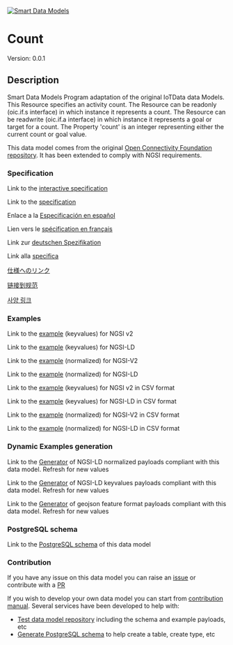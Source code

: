 [![Smart Data Models](https://smartdatamodels.org/wp-content/uploads/2022/01/SmartDataModels_logo.png "Logo")](https://smartdatamodels.org)
# Count
Version: 0.0.1

## Description 

Smart Data Models Program adaptation of the original IoTData data Models. This Resource specifies an activity count. The Resource can be readonly (oic.if.s interface) in which instance it represents a count. The Resource can be readwrite (oic.if.a interface) in which instance it represents a goal or target for a count. The Property 'count' is an integer representing either the current count or goal value.

This data model comes from the original [Open Connectivity Foundation repository](https://github.com/openconnectivityfoundation/IoTDataModels). It has been extended to comply with NGSI requirements.
### Specification

Link to the [interactive specification](https://swagger.lab.fiware.org/?url=https://smart-data-models.github.io/dataModel.OCF/Count/swagger.yaml)

Link to the [specification](https://github.com/smart-data-models/dataModel.OCF/blob/master/Count/doc/spec.md)

Enlace a la [Especificación en español](https://github.com/smart-data-models/dataModel.OCF/blob/master/Count/doc/spec_ES.md)

Lien vers le [spécification en français](https://github.com/smart-data-models/dataModel.OCF/blob/master/Count/doc/spec_FR.md)

Link zur [deutschen Spezifikation](https://github.com/smart-data-models/dataModel.OCF/blob/master/Count/doc/spec_DE.md)

Link alla [specifica](https://github.com/smart-data-models/dataModel.OCF/blob/master/Count/doc/spec_IT.md)

[仕様へのリンク](https://github.com/smart-data-models/dataModel.OCF/blob/master/Count/doc/spec_JA.md)

[链接到规范](https://github.com/smart-data-models/dataModel.OCF/blob/master/Count/doc/spec_ZH.md)

[사양 링크](https://github.com/smart-data-models/dataModel.OCF/blob/master/Count/doc/spec_KO.md)
### Examples

Link to the [example](https://smart-data-models.github.io/dataModel.OCF/Count/examples/example.json) (keyvalues) for NGSI v2

Link to the [example](https://smart-data-models.github.io/dataModel.OCF/Count/examples/example.jsonld) (keyvalues) for NGSI-LD

Link to the [example](https://smart-data-models.github.io/dataModel.OCF/Count/examples/example-normalized.json) (normalized) for NGSI-V2

Link to the [example](https://smart-data-models.github.io/dataModel.OCF/Count/examples/example-normalized.jsonld) (normalized) for NGSI-LD

Link to the [example](https://github.com/smart-data-models/dataModel.OCF/blob/master/Count/examples/example.json.csv) (keyvalues) for NGSI v2 in CSV format

Link to the [example](https://github.com/smart-data-models/dataModel.OCF/blob/master/Count/examples/example.jsonld.csv) (keyvalues) for NGSI-LD in CSV format

Link to the [example](https://github.com/smart-data-models/dataModel.OCF/blob/master/Count/examples/example-normalized.json.csv) (normalized) for NGSI-V2 in CSV format

Link to the [example](https://github.com/smart-data-models/dataModel.OCF/blob/master/Count/examples/example-normalized.jsonld.csv) (normalized) for NGSI-LD in CSV format
### Dynamic Examples generation

Link to the [Generator](https://smartdatamodels.org/extra/ngsi-ld_generator.php?schemaUrl=https://raw.githubusercontent.com/smart-data-models/dataModel.OCF/master/Count/schema.json&email=info@smartdatamodels.org) of NGSI-LD normalized payloads compliant with this data model. Refresh for new values

Link to the [Generator](https://smartdatamodels.org/extra/ngsi-ld_generator_keyvalues.php?schemaUrl=https://raw.githubusercontent.com/smart-data-models/dataModel.OCF/master/Count/schema.json&email=info@smartdatamodels.org) of NGSI-LD keyvalues payloads compliant with this data model. Refresh for new values

Link to the [Generator](https://smartdatamodels.org/extra/geojson_features_generator.php?schemaUrl=https://raw.githubusercontent.com/smart-data-models/dataModel.OCF/master/Count/schema.json&email=info@smartdatamodels.org) of geojson feature format payloads compliant with this data model. Refresh for new values
### PostgreSQL schema

Link to the [PostgreSQL schema](https://github.com/smart-data-models/dataModel.OCF/blob/master/Count/schema.sql) of this data model
### Contribution

 If you have any issue on this data model you can raise an [issue](https://github.com/smart-data-models/dataModel.OCF/issues)  or contribute with a [PR](https://github.com/smart-data-models/dataModel.OCF/pulls)

 If you wish to develop your own data model you can start from [contribution manual](https://bit.ly/contribution_manual). Several services have been developed to help with: 
 - [Test data model repository](https://smartdatamodels.org/index.php/data-models-contribution-api/) including the schema and example payloads, etc
 - [Generate PostgreSQL schema](https://smartdatamodels.org/index.php/sql-service/) to help create a table, create type, etc
